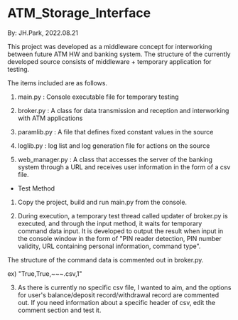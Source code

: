 # ATM_Storage_Interface 
By: JH.Park, 2022.08.21

This project was developed as a middleware concept for interworking between future ATM HW and banking system.
The structure of the currently developed source consists of middleware + temporary application for testing.

The items included are as follows.

1. main.py : Console executable file for temporary testing

2. broker.py : A class for data transmission and reception and interworking with ATM applications

3. paramlib.py : A file that defines fixed constant values ​​in the source

4. loglib.py : log list and log generation file for actions on the source

5. web_manager.py : A class that accesses the server of the banking system through a URL and receives user information in the form of a csv file.

* Test Method

1. Copy the project, build and run main.py from the console.

2. During execution, a temporary test thread called updater of broker.py is executed, and through the input method, it waits for temporary command data input. 
It is developed to output the result when input in the console window in the form of 
"PIN reader detection, PIN number validity, URL containing personal information, command type".

The structure of the command data is commented out in broker.py.

ex) "True,True,~~~.csv,1"

3. As there is currently no specific csv file, I wanted to aim, and the options for user's balance/deposit record/withdrawal record are commented out. 
If you need information about a specific header of csv, edit the comment section and test it.
